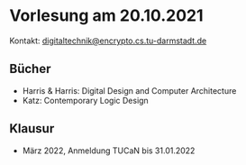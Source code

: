 # Vorlesung am 20.10.2021

Kontakt: digitaltechnik@encrypto.cs.tu-darmstadt.de

## Bücher
- Harris & Harris: Digital Design and Computer Architecture
- Katz: Contemporary Logic Design

## Klausur
- März 2022, Anmeldung TUCaN bis 31.01.2022
